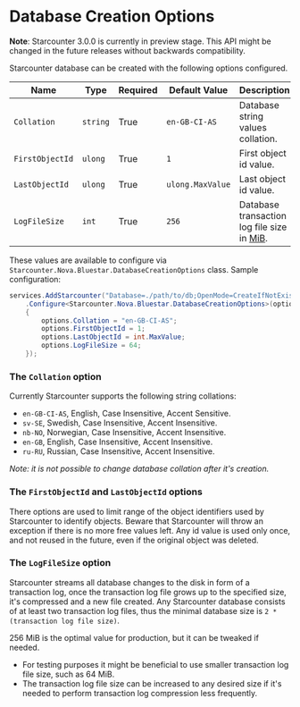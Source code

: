 # Database Creation Options

**Note**: Starcounter 3.0.0 is currently in preview stage. This API might be changed in the future releases without backwards compatibility.

Starcounter database can be created with the following options configured.

| Name            | Type     | Required | Default Value       | Description                                                                          |
|-----------------|----------|----------|---------------------|--------------------------------------------------------------------------------------|
| `Collation`     | `string` | True     | `en-GB-CI-AS`       | Database string values collation.                                                    |
| `FirstObjectId` | `ulong`  | True     | `1`                 | First object id value.                                                               |
| `LastObjectId`  | `ulong`  | True     | `ulong.MaxValue`    | Last object id value.                                                                |
| `LogFileSize`   | `int`    | True     | `256`               | Database transaction log file size in [MiB](https://en.wikipedia.org/wiki/Mebibyte). |

These values are available to configure via `Starcounter.Nova.Bluestar.DatabaseCreationOptions` class. Sample configuration:

```cs
services.AddStarcounter("Database=./path/to/db;OpenMode=CreateIfNotExists;StartMode=StartIfNotRunning;StopMode=IfWeStarted")
	.Configure<Starcounter.Nova.Bluestar.DatabaseCreationOptions>(options =>
	{
		options.Collation = "en-GB-CI-AS";
		options.FirstObjectId = 1;
		options.LastObjectId = int.MaxValue;
		options.LogFileSize = 64;
	});
```

### The `Collation` option

Currently Starcounter supports the following string collations:

- `en-GB-CI-AS`, English, Case Insensitive, Accent Sensitive.
- `sv-SE`, Swedish, Case Insensitive, Accent Insensitive.
- `nb-NO`, Norwegian, Case Insensitive, Accent Insensitive.
- `en-GB`, English, Case Insensitive, Accent Insensitive.
- `ru-RU`, Russian, Case Insensitive, Accent Insensitive.

*Note: it is not possible to change database collation after it's creation.*

### The `FirstObjectId` and `LastObjectId` options

There options are used to limit range of the object identifiers used by Starcounter to identify objects.
Beware that Starcounter will throw an exception if there is no more free values left.
Any id value is used only once, and not reused in the future, even if the original object was deleted.

### The `LogFileSize` option

Starcounter streams all database changes to the disk in form of a transaction log, once the transaction log file grows up to the specified size, it's compressed and a new file created.
Any Starcounter database consists of at least two transaction log files, thus the minimal database size is `2 * (transaction log file size)`.

256 MiB is the optimal value for production, but it can be tweaked if needed.

- For testing purposes it might be beneficial to use smaller transaction log file size, such as 64 MiB.
- The transaction log file size can be increased to any desired size if it's needed to perform transaction log compression less frequently.